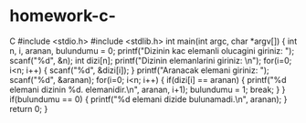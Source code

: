 # homework-c-
C
#include <stdio.h>
#include <stdlib.h>
int main(int argc, char *argv[]) {
	int n, i, aranan, bulundumu = 0;
    printf("Dizinin kac elemanli olucagini giriniz: ");
    scanf("%d", &n);
    int dizi[n];
    printf("Dizinin elemanlarini giriniz: \n");
    for(i=0; i<n; i++) {
        scanf("%d", &dizi[i]);
    }
    printf("Aranacak elemani giriniz: ");
    scanf("%d", &aranan);
    for(i=0; i<n; i++) {
        if(dizi[i] == aranan) {
            printf("%d elemani dizinin %d. elemanidir.\n", aranan, i+1);
            bulundumu = 1;
            break;
        }
    }
    if(bulundumu == 0) {
        printf("%d elemani dizide bulunamadi.\n", aranan);
    }
	return 0;
}
